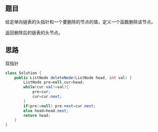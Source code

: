 ## 题目
给定单向链表的头指针和一个要删除的节点的值，定义一个函数删除该节点。

返回删除后的链表的头节点。
## 思路
双指针
```java
class Solution {
    public ListNode deleteNode(ListNode head, int val) {
        ListNode pre=null,cur=head;
        while(cur.val!=val){
            pre=cur;
            cur=cur.next;
        }
        if(pre!=null) pre.next=cur.next;
        else head=head.next;
        return head;
    }
}
```
